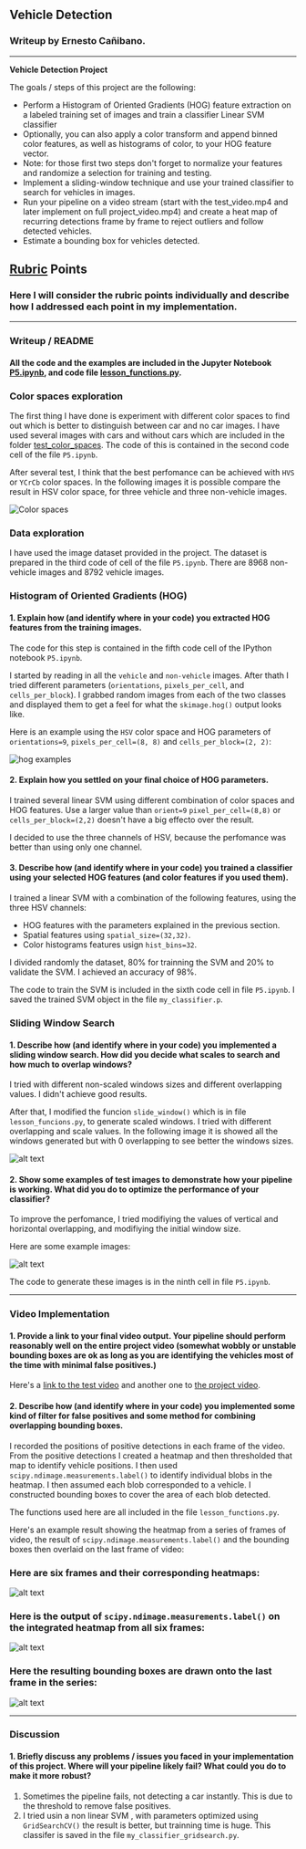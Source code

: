 ## Vehicle Detection
### Writeup by Ernesto Cañibano.

---

**Vehicle Detection Project**

The goals / steps of this project are the following:

* Perform a Histogram of Oriented Gradients (HOG) feature extraction on a labeled training set of images and train a classifier Linear SVM classifier
* Optionally, you can also apply a color transform and append binned color features, as well as histograms of color, to your HOG feature vector. 
* Note: for those first two steps don't forget to normalize your features and randomize a selection for training and testing.
* Implement a sliding-window technique and use your trained classifier to search for vehicles in images.
* Run your pipeline on a video stream (start with the test_video.mp4 and later implement on full project_video.mp4) and create a heat map of recurring detections frame by frame to reject outliers and follow detected vehicles.
* Estimate a bounding box for vehicles detected.

[//]: # (Image References)
[image1]: ./examples/color_spaces.png
[image2]: ./examples/hog_example.png
[image3]: ./examples/sliding_windows.png
[image4]: ./examples/sliding_examples.png
[image5]: ./examples/bboxes_and_heat.png
[image6]: ./examples/labels_map.png
[image7]: ./examples/output_bboxes.png
[video1]: ./project_video.mp4

## [Rubric](https://review.udacity.com/#!/rubrics/513/view) Points
### Here I will consider the rubric points individually and describe how I addressed each point in my implementation.  

---
### Writeup / README

#### All the code and the examples are included in the Jupyter Notebook [P5.ipynb](./P5.ipynb), and code file [lesson_functions.py](./lesson_functions.py).

### Color spaces exploration

The first thing I have done is experiment with different color spaces to find out which is better to distinguish between car and no car images. I have used several images with cars and without cars which are included in the folder [test_color_spaces](./test_color_spaces). The code of this is contained in the second code cell of the file `P5.ipynb`.

After several test, I think that the best perfomance can be achieved with `HVS` or `YCrCb` color spaces. In the following images it is possible compare the result in HSV color space, for three vehicle and three non-vehicle images.

![Color spaces][image1]

### Data exploration

I have used the image dataset provided in the project. The dataset is prepared in the third code of cell of the file `P5.ipynb`. There are 8968 non-vehicle images and 8792 vehicle images.

### Histogram of Oriented Gradients (HOG)

#### 1. Explain how (and identify where in your code) you extracted HOG features from the training images.

The code for this step is contained in the fifth code cell of the IPython notebook `P5.ipynb`.  

I started by reading in all the `vehicle` and `non-vehicle` images. After thath I tried different parameters (`orientations`, `pixels_per_cell`, and `cells_per_block`).  I grabbed random images from each of the two classes and displayed them to get a feel for what the `skimage.hog()` output looks like.

Here is an example using the `HSV` color space and HOG parameters of `orientations=9`, `pixels_per_cell=(8, 8)` and `cells_per_block=(2, 2)`:

![hog examples][image2]

#### 2. Explain how you settled on your final choice of HOG parameters.

I trained several linear SVM using different combination of color spaces and HOG features. Use a larger value than `orient=9` `pixel_per_cell=(8,8)` or `cells_per_block=(2,2)` doesn't have a big effecto over the result. 

I decided to use the three channels of HSV, because the perfomance was better than using only one channel. 

#### 3. Describe how (and identify where in your code) you trained a classifier using your selected HOG features (and color features if you used them).

I trained a linear SVM with a combination of the following features, using the three HSV channels:
* HOG features with the parameters explained in the previous section.
* Spatial features using `spatial_size=(32,32)`.
* Color histograms features usign `hist_bins=32`.

I divided randomly the dataset, 80% for trainning the SVM and 20% to validate the SVM. I achieved an accuracy of 98%.

The code to train the SVM is included in the sixth code cell in file `P5.ipynb`. I saved the trained SVM object in the file `my_classifier.p`.

### Sliding Window Search

#### 1. Describe how (and identify where in your code) you implemented a sliding window search.  How did you decide what scales to search and how much to overlap windows?

I tried with different non-scaled windows sizes and different overlapping values. I didn't achieve good results.

After that, I modified the funcion `slide_window()` which is in file `lesson_funcions.py`, to generate scaled windows. I tried with different overlapping and scale values. In the following image it is showed all the windows generated but with 0 overlapping to see better the windows sizes.

![alt text][image3]

#### 2. Show some examples of test images to demonstrate how your pipeline is working.  What did you do to optimize the performance of your classifier?

To improve the perfomance, I tried modifiying the values of vertical and horizontal overlapping, and modifiying the initial window size.

Here are some example images:

![alt text][image4]

The code to generate these images is in the ninth cell in file `P5.ipynb`.

---

### Video Implementation

#### 1. Provide a link to your final video output.  Your pipeline should perform reasonably well on the entire project video (somewhat wobbly or unstable bounding boxes are ok as long as you are identifying the vehicles most of the time with minimal false positives.)
Here's a [link to the test video](./test_video_output.mp4) and another one to [the project video](./project_video_output.mp4).


#### 2. Describe how (and identify where in your code) you implemented some kind of filter for false positives and some method for combining overlapping bounding boxes.

I recorded the positions of positive detections in each frame of the video.  From the positive detections I created a heatmap and then thresholded that map to identify vehicle positions.  I then used `scipy.ndimage.measurements.label()` to identify individual blobs in the heatmap.  I then assumed each blob corresponded to a vehicle.  I constructed bounding boxes to cover the area of each blob detected.  

The functions used here are all included in the file `lesson_functions.py`. 

Here's an example result showing the heatmap from a series of frames of video, the result of `scipy.ndimage.measurements.label()` and the bounding boxes then overlaid on the last frame of video:

### Here are six frames and their corresponding heatmaps:

![alt text][image5]

### Here is the output of `scipy.ndimage.measurements.label()` on the integrated heatmap from all six frames:
![alt text][image6]

### Here the resulting bounding boxes are drawn onto the last frame in the series:
![alt text][image7]



---

### Discussion

#### 1. Briefly discuss any problems / issues you faced in your implementation of this project.  Where will your pipeline likely fail?  What could you do to make it more robust?

1. Sometimes the pipeline fails, not detecting a car instantly. This is due to the threshold to remove false positives.
2. I tried usin a non linear SVM , with parameters optimized using `GridSearchCV()` the result is better, but trainning time is huge. This classifer is saved in the file `my_classifier_gridsearch.py`.